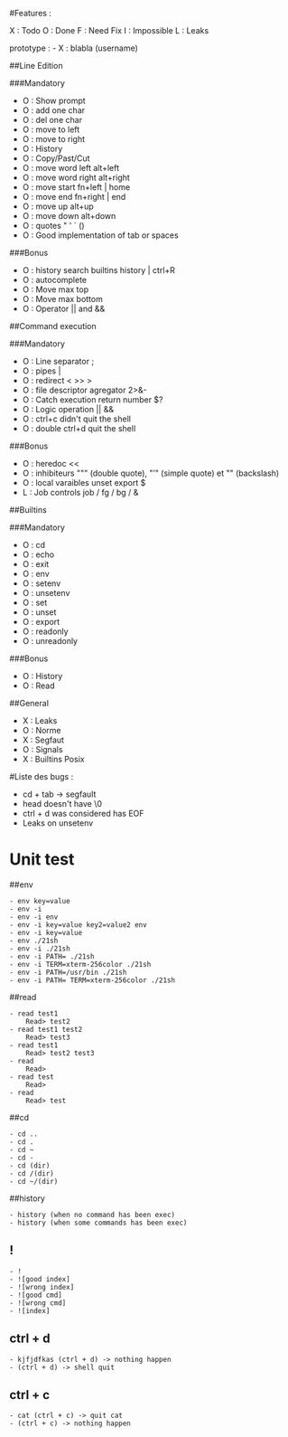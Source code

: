 #Features :

X : Todo
O : Done
F : Need Fix
I : Impossible
L : Leaks

prototype : - X : blabla (username)

##Line Edition

###Mandatory

- O : Show prompt
- O : add one char
- O : del one char
- O : move to left
- O : move to right
- O : History
- O : Copy/Past/Cut
- O : move word left alt+left
- O : move word right alt+right
- O : move start fn+left | home
- O : move end fn+right | end
- O : move up alt+up
- O : move down alt+down
- O : quotes " ' ` ()
- O : Good implementation of tab or spaces

###Bonus

- O : history search builtins history | ctrl+R
- O : autocomplete
- O : Move max top
- O : Move max bottom
- O : Operator || and &&

##Command execution

###Mandatory

- O : Line separator ;
- O : pipes |
- O : redirect  < >> >
- O : file descriptor agregator 2>&-
- O : Catch execution return number $?
- O : Logic operation || &&
- O : ctrl+c didn't quit the shell
- O : double ctrl+d quit the shell

###Bonus

- O : heredoc <<
- O : inhibiteurs """ (double quote), "’" (simple quote) et "\" (backslash)
- O : local varaibles unset export $
- L : Job controls job / fg / bg / &

##Builtins

###Mandatory

- O : cd
- O : echo
- O : exit
- O : env
- O : setenv
- O : unsetenv
- O : set
- O : unset
- O : export
- O : readonly
- O : unreadonly

###Bonus

- O : History
- O : Read

##General

- X : Leaks
- O : Norme
- X : Segfaut
- O : Signals
- X : Builtins Posix

#Liste des bugs :

- cd + tab -> segfault
- head doesn't have \0
- ctrl + d was considered has EOF
- Leaks on unsetenv


# Unit test

##env

```
- env key=value
- env -i
- env -i env
- env -i key=value key2=value2 env
- env -i key=value
- env ./21sh
- env -i ./21sh
- env -i PATH= ./21sh
- env -i TERM=xterm-256color ./21sh
- env -i PATH=/usr/bin ./21sh
- env -i PATH= TERM=xterm-256color ./21sh
```

##read

```
- read test1
 	Read> test2
- read test1 test2
 	Read> test3
- read test1 
 	Read> test2 test3 
- read
	Read>
- read test
	Read>
- read
	Read> test
```

##cd

```
- cd ..
- cd .
- cd ~
- cd -
- cd (dir)
- cd /(dir)
- cd ~/(dir)
```

##history

```
- history (when no command has been exec)
- history (when some commands has been exec)
```

## !

```
- !
- ![good index]
- ![wrong index]
- ![good cmd]
- ![wrong cmd]
- ![index]
```

## ctrl + d

```
- kjfjdfkas (ctrl + d) -> nothing happen
- (ctrl + d) -> shell quit
```

## ctrl + c

```
- cat (ctrl + c) -> quit cat
- (ctrl + c) -> nothing happen
```